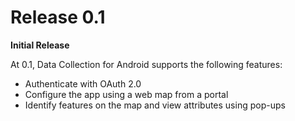 # Release 0.1

**Initial Release**

At 0.1, Data Collection for Android supports the following features:

* Authenticate with OAuth 2.0
* Configure the app using a web map from a portal
* Identify features on the map and view attributes using pop-ups
